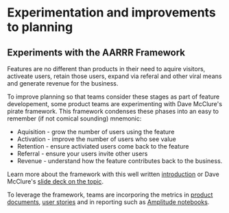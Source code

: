 # Experimentation and improvements to planning

## Experiments with the AARRR Framework

Features are no different than products in their need to aquire visitors, activeate users, retain those users, expand via referal and other viral means and generate revenue for the business.  

To improve planning so that teams consider these stages as part of feature developement, some product teams are experimenting with Dave McClure's pirate framework. This framework condenses these phases into an easy to remember (if not comical sounding) mnemonic:


- Aquisition  - grow the number of users using the feature
- Activation - improve the number of users who see value
- Retention - ensure activiated users come back to the feature
- Referral - ensure your users invite other users
- Revenue - understand how the feature contributes back to the business. 

Learn more about the framework with this well written [introduction](https://medium.com/@ginoarendsz/an-introduction-to-the-aarrr-framework-b8570d6ae0d2) or Dave McClure's [slide deck on the topic](https://www.slideshare.net/dmc500hats/startup-metrics-for-pirates-long-version).

To leverage the framework, teams are incorporing the metrics in [product documents](https://docs.google.com/document/d/1-TIKwwQd2eQEH0PCuBhOitLcm31Pdx5NmCShVj6JqyU/edit#bookmark=id.gp24i8rlesx), [user stories](https://miro.com/app/board/o9J_ltNMJnI=/) and in reporting such as [Amplitude notebooks](https://analytics.amplitude.com/sourcegraph/notebook/h7td539?source=sidebar). 
